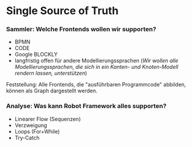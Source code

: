 # Single Source of Truth

### Sammler: Welche Frontends wollen wir supporten?

- BPMN
- CODE
- Google BLOCKLY
- langfristig offen für andere Modellierungssprachen
  (_Wir wollen alle Modellierungssprachen, die sich in ein Kanten- und Knoten-Modell rendern lassen, unterstützen_)

Feststellung: Alle Frontends, die "ausführbaren Programmcode" abbilden, können als Graph dargestellt werden.

### Analyse: Was kann Robot Framework alles supporten?

- Linearer Flow (Sequenzen)
- Verzweigung
- Loops (For+While)
- Try-Catch
